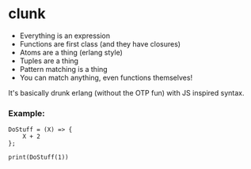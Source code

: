 # clunk

* Everything is an expression
* Functions are first class (and they have closures)
* Atoms are a thing (erlang style)
* Tuples are a thing
* Pattern matching is a thing
* You can match anything, even functions themselves!

It's basically drunk erlang (without the OTP fun) with JS inspired syntax. 


### Example:

```
DoStuff = (X) => {
	X + 2
};

print(DoStuff(1))
```